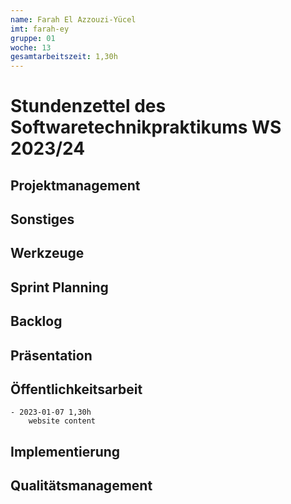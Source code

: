 ```yaml
---
name: Farah El Azzouzi-Yücel
imt: farah-ey
gruppe: 01
woche: 13
gesamtarbeitszeit: 1,30h
---
```


# Stundenzettel des Softwaretechnikpraktikums WS 2023/24

## Projektmanagement

## Sonstiges

## Werkzeuge

## Sprint Planning
  
## Backlog
  
## Präsentation

## Öffentlichkeitsarbeit
    - 2023-01-07 1,30h
        website content

## Implementierung

## Qualitätsmanagement
